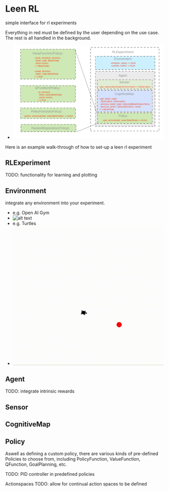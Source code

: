# Leen RL
simple interface for rl experiments

Everything in red must be defined by the user depending on the use case.  The rest is all handled in the background. 
- ![alt text](leen_rl/architecture.png)

Here is an example walk-through of how to set-up a leen rl experiment

## RLExperiment

TODO: functionality for learning and plotting

## Environment
integrate any environment into your experiment. 

- e.g. Open AI Gym
- ![alt text](https://raw.githubusercontent.com/leen-robotics/reinforcement_learning/master/examples/examples_with_racing_car/racecar.gif)
- e.g. Turtles
- ![alt text](https://raw.githubusercontent.com/leen-robotics/reinforcement_learning/master/examples/examples_with_turtle/turtle_demo.gif)

## Agent

TODO: integrate intrinsic rewards

## Sensor

## CognitiveMap

## Policy
Aswell as defining a custom policy, there are various kinds of pre-defined Policies to choose from, including PolicyFunction, ValueFunction, QFunction, GoalPlanning, etc.

TODO: PID controller in predefined policies

Actionspaces
TODO: allow for continual action spaces to be defined
